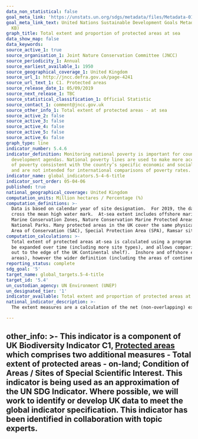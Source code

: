 ```yaml
---
data_non_statistical: false
goal_meta_link: 'https://unstats.un.org/sdgs/metadata/files/Metadata-01-02-01.pdf '
goal_meta_link_text: United Nations Sustainable Development Goals Metadata (PDF 98.2
  KB)
graph_title: Total extent and proportion of protected areas at sea
data_show_map: false
data_keywords:  
source_active_1: true
source_organisation_1: Joint Nature Conservation Committee (JNCC)
source_periodicity_1: Annual
source_earliest_available_1: 1950
source_geographical_coverage_1: United Kingdom
source_url_1: http://jncc.defra.gov.uk/page-4241
source_url_text_1: C1. Protected areas
source_release_date_1: 05/09/2019
source_next_release_1: TBC
source_statistical_classification_1: Official Statistic
source_contact_1: comment@jncc.gov.uk
source_other_info_1: Total extent of protected areas - at sea
source_active_2: false
source_active_3: false
source_active_4: false
source_active_5: false
source_active_6: false
graph_type: line
indicator_number: 5.4.6
indicator_definition: Monitoring national poverty is important for country-specific
  development agendas. National poverty lines are used to make more accurate estimates
  of poverty consistent with the country’s specific economic and social circumstances,
  and are not intended for international comparisons of poverty rates.
indicator_name: global_indicators.5-4-6-title
indicator_sort_order: 05-04-06
published: true
national_geographical_coverage: United Kingdom
computation_units: Million hectares / Percentage (%)
computation_definitions: >-
  Data is based on calendar year of site designation.  For 2019, the data cut-off is 31 May. The boundary between protected areas on-land and at-sea is mean high water (mean high water spring in Scotland).  Coastal sites in the indicator are split between ‘on-land’ and ‘at-sea’ if they
  cross the mean high water mark.  At-sea extent includes offshore marine protected areas out to the limit of the UK continental shelf. Extent is based on the following site designations - Areas of Special Scientific Interest, Sites of Special Scientific Interest, National Nature Reserves,
  Marine Conservation Zones, Nature Conservation Marine Protected Areas, Ramsar Sites, Special Areas of Conservation (including candidate Special Areas of Conservation and Sites of Community Importance), Special Protection Areas, Areas of Outstanding Natural Beauty, National Scenic Areas,
  National Parks. Many protected areas in the UK cover the same physical parcels of land, but for different reasons; as a result the designation types can overlap.  For example, it is possible for an individual site to be designated as a Site of Special Scientific Interest (SSSI), Special
  Area of Conservation (SAC), Special Protection Area (SPA), Ramsar site and National Nature Reserve (NNR), and could also be part of a National Park, an AONB (Areas of Outstanding Natural Beauty) or National Scenic Area (NSA).
computation_calculations: >-
  Total extent of protected areas at-sea is calculated using a program written by JNCC which uses a number of site designation files as input, and calculates a set of non-overlapping polygons for that entire set of designations for each year.  This has allowed the basis of the indicator to
  be expanded over time (including more site types), and allows comparisons to be made between inclusion and exclusion of wider landscape designations. The program also splits the areas calculated into terrestrial, inshore (within 12 nautical miles of the coast), and offshore (beyond 12NM
  out to the edge of the UK Continental shelf).  Inshore and offshore extent are combined in the measure ‘Total extent of protected areas at-sea’. It is recognised that the denominator for this indicator is different to that of 14.5.1 (Coverage of protected areas in relation to marine
  areas), however the wider definition (including the areas of continental shelf that the UK is responsible for) was appropriate to this indicator as well as 14.5.1
reporting_status: complete
sdg_goal: '5'
target_name: global_targets.5-4-title
target_id: '5.4'
un_custodian_agency: UN Environment (UNEP)
un_designated_tier: '1'
indicator_available: Total extent and proportion of protected areas at sea
national_indicator_description: >-
  The extent measures are a calculation of the net (non-overlapping) extent of protected areas using mean high water as the boundary between the at-sea and on-land measures. The proportion measures are a percentage of UK marine extent contained within marine protected areas.

---
```

other_info: >-
  This indicator is a component of UK Biodiversity Indicator C1, <a href="http://jncc.defra.gov.uk/page-4241"> Protected areas</a> which comprises two additional measures - Total extent of protected areas - on-land; Condition of Areas / Sites of Special Scientific Interest. This indicator
  is being used as an approximation of the UN SDG Indicator. Where possible, we will work to identify or develop UK data to meet the global indicator specification. This indicator has been identified in collaboration with topic experts.
---
